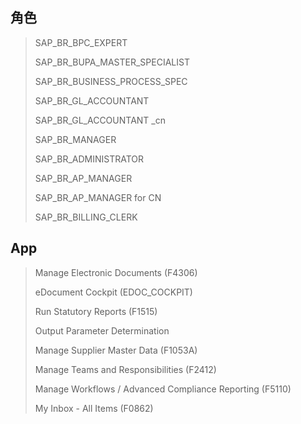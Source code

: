 ## 角色
> SAP_BR_BPC_EXPERT
>
> SAP_BR_BUPA_MASTER_SPECIALIST
>
> SAP_BR_BUSINESS_PROCESS_SPEC
>
> SAP_BR_GL_ACCOUNTANT
>
> SAP_BR_GL_ACCOUNTANT _cn
>
> SAP_BR_MANAGER
>
> SAP_BR_ADMINISTRATOR
>
> SAP_BR_AP_MANAGER
>
> SAP_BR_AP_MANAGER for CN
>
> SAP_BR_BILLING_CLERK
## App
> Manage Electronic Documents (F4306)
>
> eDocument Cockpit (EDOC_COCKPIT)
>
> Run Statutory Reports (F1515)
>
> Output Parameter Determination
>
> Manage Supplier Master Data (F1053A)
>
> Manage Teams and Responsibilities (F2412)
>
> Manage Workflows / Advanced Compliance Reporting (F5110)
>
> My Inbox - All Items (F0862)